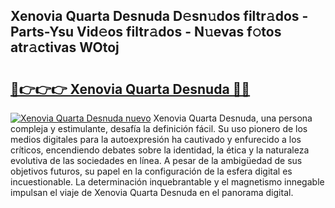 ## Xenovia Quarta Desnuda D𝚎sn𝚞dos filtr𝚊dos - Parts-Ysu Vid𝚎os filtr𝚊dos - N𝚞evas f𝚘tos atr𝚊ctivas WOtoj

# <h2><a href="http://mbb3iy.tromn.icu/?c=Xenovia+Quarta+Desnuda">🔗👉👉👉 Xenovia Quarta Desnuda 🔗🔗</a></h2>

[![Xenovia Quarta Desnuda nuevo](https://i.imgur.com/pEAQMta.gif)](http://mbb3iy.tromn.icu/?c=Xenovia+Quarta+Desnuda)
Xenovia Quarta Desnuda, una persona compleja y estimulante, desafía la definición fácil. Su uso pionero de los medios digitales para la autoexpresión ha cautivado y enfurecido a los críticos, encendiendo debates sobre la identidad, la ética y la naturaleza evolutiva de las sociedades en línea. A pesar de la ambigüedad de sus objetivos futuros, su papel en la configuración de la esfera digital es incuestionable. La determinación inquebrantable y el magnetismo innegable impulsan el viaje de Xenovia Quarta Desnuda en el panorama digital.
